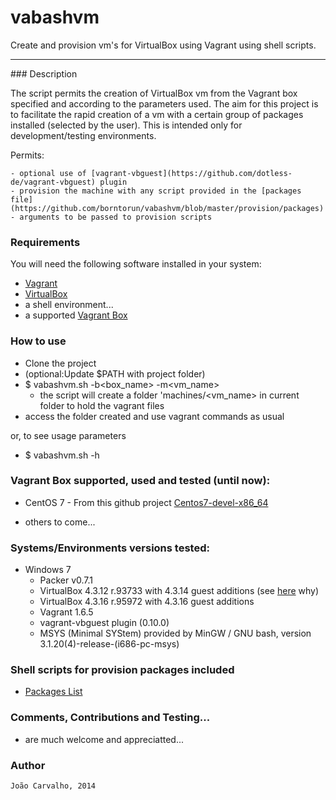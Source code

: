 # vabashvm

Create and provision vm's for VirtualBox using Vagrant using shell scripts.

<hr>
### Description

The script permits the creation of VirtualBox vm from the Vagrant box specified and according to the parameters used.
The aim for this project is to facilitate the rapid creation of a vm with a certain group of packages installed (selected by the user).
This is intended only for development/testing environments.

Permits:

    - optional use of [vagrant-vbguest](https://github.com/dotless-de/vagrant-vbguest) plugin
    - provision the machine with any script provided in the [packages file](https://github.com/borntorun/vabashvm/blob/master/provision/packages) 
    - arguments to be passed to provision scripts

### Requirements

You will need the following software installed in your system:

  - [Vagrant](http://www.vagrantup.com/)
  - [VirtualBox](https://www.virtualbox.org/)
  - a shell environment...
  - a supported [Vagrant Box](#vboxsupported)  
    

	
### How to use

- Clone the project
- (optional:Update $PATH with project folder)
- $ vabashvm.sh -b\<box_name> -m\<vm_name>
    - the script will create a folder 'machines/\<vm_name> in current folder to hold the vagrant files
- access the folder created and use vagrant commands as usual

or, to see usage parameters 

- $ vabashvm.sh -h

### <a name="vboxsupported"/>Vagrant Box supported, used and tested (until now): 

- CentOS 7 - From this github project [Centos7-devel-x86_64](https://github.com/borntorun/packer-vagrant-centos)
    
- others to come...

### Systems/Environments versions tested: 

* Windows 7
	- Packer v0.7.1
	- VirtualBox 4.3.12 r.93733 with 4.3.14 guest additions (see [here](https://forums.virtualbox.org/viewtopic.php?f=3&t=62485&start=15#p298960) why)
    - VirtualBox 4.3.16 r.95972 with 4.3.16 guest additions 
	- Vagrant 1.6.5
	- vagrant-vbguest plugin (0.10.0)
	- MSYS (Minimal SYStem) provided by MinGW / GNU bash, version 3.1.20(4)-release-(i686-pc-msys)

### Shell scripts for provision packages included

- [Packages List](https://github.com/borntorun/vabashvm/blob/master/provision/list-of-packages)

### Comments, Contributions and Testing...

- are much welcome and appreciatted...

### Author

	João Carvalho, 2014
